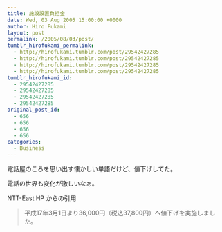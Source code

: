 ```yaml
---
title: 施設設置負担金
date: Wed, 03 Aug 2005 15:00:00 +0000
author: Hiro Fukami
layout: post
permalink: /2005/08/03/post/
tumblr_hirofukami_permalink:
  - http://hirofukami.tumblr.com/post/29542427285
  - http://hirofukami.tumblr.com/post/29542427285
  - http://hirofukami.tumblr.com/post/29542427285
  - http://hirofukami.tumblr.com/post/29542427285
tumblr_hirofukami_id:
  - 29542427285
  - 29542427285
  - 29542427285
  - 29542427285
original_post_id:
  - 656
  - 656
  - 656
  - 656
categories:
  - Business
---
```

<div class="section">
  <p>
    電話屋のころを思い出す懐かしい単語だけど、値下げしてた。
  </p>
  
  <p>
    電話の世界も変化が激しいなぁ。
  </p>
  
  <p>
    NTT-East HP からの引用
  </p>
  
  <blockquote>
    <p>
      平成17年3月1日より36,000円（税込37,800円）へ値下げを実施しました。
    </p>
  </blockquote>
</div>